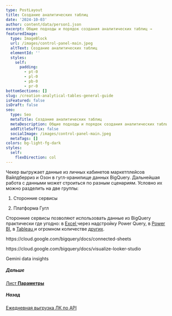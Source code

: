 ```yaml
---
type: PostLayout
title: Создание аналитических таблиц
date: '2024-10-03'
author: content/data/person1.json
excerpt: Общие подходы и порядок создания аналитических таблиц →
featuredImage:
  type: ImageBlock
  url: /images/control-panel-main.jpeg
  altText: Создание аналитических таблиц
  elementId: ''
  styles:
    self:
      padding:
        - pt-0
        - pl-0
        - pb-0
        - pr-0
bottomSections: []
slug: /creation-analytical-tables-general-guide
isFeatured: false
isDraft: false
seo:
  type: Seo
  metaTitle: Создание аналитических таблиц
  metaDescription: Общие подходы и порядок создания аналитических таблиц
  addTitleSuffix: false
  socialImage: /images/control-panel-main.jpeg
  metaTags: []
colors: bg-light-fg-dark
styles:
  self:
    flexDirection: col
---
```

Чекер выгружает данные из личных кабинетов маркетплейсов Вайлдберриз и Озон в гугл-хранилище данных BigQuery. Дальнейшая работа с данными может строиться по разным сценариям. Условно их можно разделить на две группы:

1.  Сторонние сервисы

2.  Платформа Гугл

Сторонние сервисы позволяют использовать данные из BigQuery практически где угодно: в [Excel ](https://learn.microsoft.com/en-us/power-query/connectors/google-bigquery#connect-to-google-bigquery-data-from-power-query-desktop)через надстройку Power Query, в [Power BI](https://learn.microsoft.com/en-us/power-query/connectors/google-bigquery#connecting-to-google-bigquery-in-power-bi-desktop), в [Tableau ](https://www.tableau.com/solutions/workbook/explore-your-big-data-cloud)и огромном количестве [других](https://console.cloud.google.com/bigquery/partner-center).



https\://cloud.google.com/bigquery/docs/connected-sheets



https\://cloud.google.com/bigquery/docs/visualize-looker-studio



Gemini data insights

##### Дальше

[Лист **Параметры**](/blog/parameters-list-control-panel/)

##### Назад

[Ежедневная выгрузка ЛК по API](/blog/everyday-upload-turn-on/)
